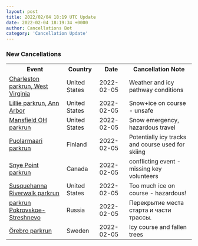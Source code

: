 ```yaml
---
layout: post
title: 2022/02/04 18:19 UTC Update
date: 2022-02-04 18:19:34 +0000
author: Cancellations Bot
category: 'Cancellation Update'
---
```


<h3>New Cancellations</h3>
<div class='hscrollable'>
<table style='width: 100%'>
    <tr>
        <th>Event</th>
        <th>Country</th>
        <th>Date</th>
        <th>Cancellation Note</th>
    </tr>
    <tr>
        <td><a href="https://www.parkrun.us/charleston">Charleston parkrun, West Virginia</a></td>
        <td>United States</td>
        <td>2022-02-05</td>
        <td>Weather and icy pathway conditions</td>
    </tr>
    <tr>
        <td><a href="https://www.parkrun.us/lillie">Lillie parkrun, Ann Arbor</a></td>
        <td>United States</td>
        <td>2022-02-05</td>
        <td>Snow+ice on course - unsafe</td>
    </tr>
    <tr>
        <td><a href="https://www.parkrun.us/mansfieldoh">Mansfield OH parkrun</a></td>
        <td>United States</td>
        <td>2022-02-05</td>
        <td>Snow emergency, hazardous travel</td>
    </tr>
    <tr>
        <td><a href="https://www.parkrun.fi/puolarmaari">Puolarmaari parkrun</a></td>
        <td>Finland</td>
        <td>2022-02-05</td>
        <td>Potentially icy tracks and course used for skiing</td>
    </tr>
    <tr>
        <td><a href="https://www.parkrun.ca/snyepoint">Snye Point parkrun</a></td>
        <td>Canada</td>
        <td>2022-02-05</td>
        <td>conflicting event - missing key volunteers</td>
    </tr>
    <tr>
        <td><a href="https://www.parkrun.us/susquehannariverwalk">Susquehanna Riverwalk parkrun</a></td>
        <td>United States</td>
        <td>2022-02-05</td>
        <td>Too much ice on course - hazardous!</td>
    </tr>
    <tr>
        <td><a href="https://www.parkrun.ru/pokrovskoestreshnevo">parkrun Pokrovskoe-Streshnevo</a></td>
        <td>Russia</td>
        <td>2022-02-05</td>
        <td>Перекрытие места старта и части трассы.</td>
    </tr>
    <tr>
        <td><a href="https://www.parkrun.se/orebro">Örebro parkrun</a></td>
        <td>Sweden</td>
        <td>2022-02-05</td>
        <td>Icy course and fallen trees</td>
    </tr>
</table>
</div>
